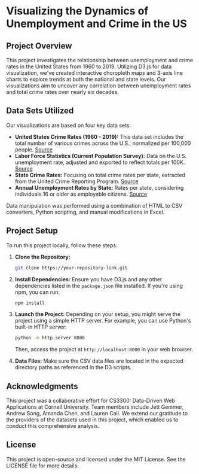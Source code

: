 
# Visualizing the Dynamics of Unemployment and Crime in the US

## Project Overview

This project investigates the relationship between unemployment and crime rates in the United States from 1960 to 2019. Utilizing D3.js for data visualization, we've created interactive choropleth maps and 3-axis line charts to explore trends at both the national and state levels. Our visualizations aim to uncover any correlation between unemployment rates and total crime rates over nearly six decades.

## Data Sets Utilized

Our visualizations are based on four key data sets:

- **United States Crime Rates (1960 - 2019):** This data set includes the total number of various crimes across the U.S., normalized per 100,000 people. [Source](https://www.disastercenter.com/crime/uscrime.htm)
- **Labor Force Statistics (Current Population Survey):** Data on the U.S. unemployment rate, adjusted and exported to reflect totals per 100K. [Source](https://data.bls.gov/timeseries/LNS14000000)
- **State Crime Rates:** Focusing on total crime rates per state, extracted from the United Crime Reporting Program. [Source](https://corgis-edu.github.io/corgis/csv/state_crime/)
- **Annual Unemployment Rates by State:** Rates per state, considering individuals 16 or older as employable citizens. [Source](https://www.icip.iastate.edu/tables/employment/unemployment-states)

Data manipulation was performed using a combination of HTML to CSV converters, Python scripting, and manual modifications in Excel.

## Project Setup

To run this project locally, follow these steps:

1. **Clone the Repository:**
   ```sh
   git clone https://your-repository-link.git
   ```
2. **Install Dependencies:**
   Ensure you have D3.js and any other dependencies listed in the `package.json` file installed. If you're using npm, you can run:
   ```sh
   npm install
   ```
3. **Launch the Project:**
   Depending on your setup, you might serve the project using a simple HTTP server. For example, you can use Python's built-in HTTP server:
   ```sh
   python -m http.server 8000
   ```
   Then, access the project at `http://localhost:8000` in your web browser.

4. **Data Files:**
   Make sure the CSV data files are located in the expected directory paths as referenced in the D3 scripts.

## Acknowledgments

This project was a collaborative effort for CS3300: Data-Driven Web Applications at Cornell University. Team members include Jett Gemmer, Andrew Song, Amanda Chen, and Lauren Cali. We extend our gratitude to the providers of the datasets used in this project, which enabled us to conduct this comprehensive analysis.

## License

This project is open-source and licensed under the MIT License. See the LICENSE file for more details.